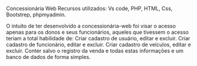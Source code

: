 Concessionária Web
Recursos utilizados: Vs code, PHP, HTML, Css, Bootstrep, phpmyadmin.

 O intuito de ter desenvolvido a concessionária-web foi visar o acesso apenas para os donos e seus funcionários, aqueles que tivessem o acesso teriam a total habilidade de: 
 Criar cadastro de usuário, editar e excluir.
 Criar cadastro de funcionário, editar e excluir.
 Criar cadastro de veículos, editar e excluir.
 Conter salvo o registro da venda e todas estas informações e um banco de dados de forma simples.
